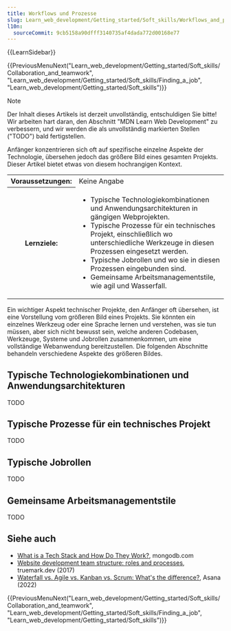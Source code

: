 ```yaml
---
title: Workflows und Prozesse
slug: Learn_web_development/Getting_started/Soft_skills/Workflows_and_processes
l10n:
  sourceCommit: 9cb5158a90dfff3140735af4dada772d00168e77
---
```


{{LearnSidebar}}

{{PreviousMenuNext("Learn_web_development/Getting_started/Soft_skills/Collaboration_and_teamwork", "Learn_web_development/Getting_started/Soft_skills/Finding_a_job", "Learn_web_development/Getting_started/Soft_skills")}}

> [!NOTE]
> Der Inhalt dieses Artikels ist derzeit unvollständig, entschuldigen Sie bitte! Wir arbeiten hart daran, den Abschnitt "MDN Learn Web Development" zu verbessern, und wir werden die als unvollständig markierten Stellen ("TODO") bald fertigstellen.

Anfänger konzentrieren sich oft auf spezifische einzelne Aspekte der Technologie, übersehen jedoch das größere Bild eines gesamten Projekts. Dieser Artikel bietet etwas von diesem hochrangigen Kontext.

<table>
  <tbody>
    <tr>
      <th scope="row">Voraussetzungen:</th>
      <td>
        Keine Angabe
      </td>
    </tr>
    <tr>
      <th scope="row">Lernziele:</th>
      <td>
        <ul>
          <li>Typische Technologiekombinationen und Anwendungsarchitekturen in gängigen Webprojekten.</li>
          <li>Typische Prozesse für ein technisches Projekt, einschließlich wo unterschiedliche Werkzeuge in diesen Prozessen eingesetzt werden.</li>
          <li>Typische Jobrollen und wo sie in diesen Prozessen eingebunden sind.</li>
          <li>Gemeinsame Arbeitsmanagementstile, wie agil und Wasserfall.</li>
        </ul>
      </td>
    </tr>
  </tbody>
</table>

Ein wichtiger Aspekt technischer Projekte, den Anfänger oft übersehen, ist eine Vorstellung vom größeren Bild eines Projekts. Sie könnten ein einzelnes Werkzeug oder eine Sprache lernen und verstehen, was sie tun müssen, aber sich nicht bewusst sein, welche anderen Codebasen, Werkzeuge, Systeme und Jobrollen zusammenkommen, um eine vollständige Webanwendung bereitzustellen. Die folgenden Abschnitte behandeln verschiedene Aspekte des größeren Bildes.

## Typische Technologiekombinationen und Anwendungsarchitekturen

TODO

## Typische Prozesse für ein technisches Projekt

TODO

## Typische Jobrollen

TODO

## Gemeinsame Arbeitsmanagementstile

TODO

## Siehe auch

- [What is a Tech Stack and How Do They Work?](https://www.mongodb.com/resources/basics/technology-stack), mongodb.com
- [Website development team structure: roles and processes](https://www.truemark.dev/blog/web-development-team-structure-role-process/), truemark.dev (2017)
- [Waterfall vs. Agile vs. Kanban vs. Scrum: What's the difference?](https://asana.com/resources/waterfall-agile-kanban-scrum), Asana (2022)

{{PreviousMenuNext("Learn_web_development/Getting_started/Soft_skills/Collaboration_and_teamwork", "Learn_web_development/Getting_started/Soft_skills/Finding_a_job", "Learn_web_development/Getting_started/Soft_skills")}}
